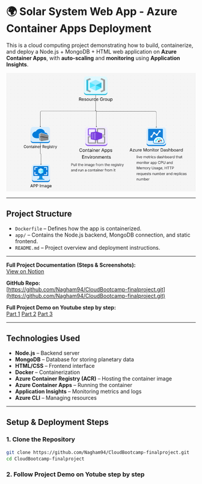 # 🌍 Solar System Web App - Azure Container Apps Deployment

This is a cloud computing project demonstrating how to build, containerize, and deploy a Node.js + MongoDB + HTML web application on **Azure Container Apps**, with **auto-scaling** and **monitoring** using **Application Insights**.

![Architecture Diagram](https://github.com/Nagham94/CloudBootcamp-final-project/blob/main/Untitled.png) <!-- Replace with the actual image path in your repo -->

---

## Project Structure

- `Dockerfile` – Defines how the app is containerized.
- `app/` – Contains the Node.js backend, MongoDB connection, and static frontend.
- `README.md` – Project overview and deployment instructions.

---

 **Full Project Documentation (Steps & Screenshots):**  
[View on Notion](https://trite-stew-b41.notion.site/Project-3-Containerized-Web-App-Deployment-using-Azure-Container-Apps-1cab0d0469488047b27ff64c5a511b30?pvs=4)

 **GitHub Repo:**  
[https://github.com/Nagham94/CloudBootcamp-finalproject.git](https://github.com/Nagham94/CloudBootcamp-finalproject.git)

**Full Project Demo on Youtube step by step:**  
[Part 1](https://youtu.be/HujnyvUWvKE)
[Part 2](https://youtu.be/WZ4vKja-TFc)
[Part 3](https://youtu.be/D07pwxj0aCg)

---

## Technologies Used

- **Node.js** – Backend server
- **MongoDB** – Database for storing planetary data
- **HTML/CSS** – Frontend interface
- **Docker** – Containerization
- **Azure Container Registry (ACR)** – Hosting the container image
- **Azure Container Apps** – Running the container
- **Application Insights** – Monitoring metrics and logs
- **Azure CLI** – Managing resources

---

## Setup & Deployment Steps

### 1. Clone the Repository
```bash
git clone https://github.com/Nagham94/CloudBootcamp-finalproject.git
cd CloudBootcamp-finalproject
```
### 2. Follow Project Demo on Yotube step by step
